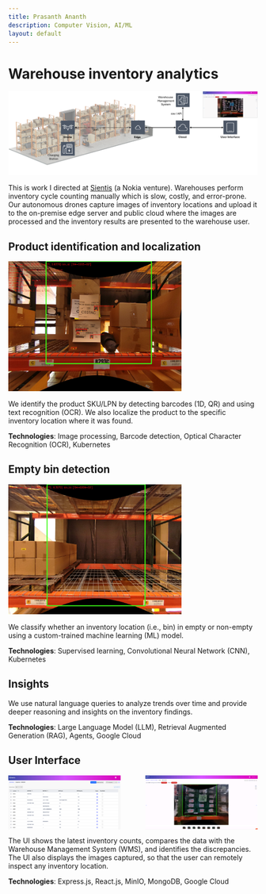 ```yaml
---
title: Prasanth Ananth
description: Computer Vision, AI/ML
layout: default
---
```


# Warehouse inventory analytics 

<img src="/images/aims-overview.png" alt="System overview" width="750">

This is work I directed at [Sientis](https://www.sientis.ai/) (a Nokia venture). Warehouses perform inventory cycle counting manually which is slow, costly, and error-prone. 
Our autonomous drones capture images of inventory locations and upload it to the on-premise edge 
server and public cloud where the images are processed and the inventory results are presented 
to the warehouse user.

## Product identification and localization

<img src="/images/barcodes.jpg" alt="Barcode detection and OCR" width="350">

We identify the product SKU/LPN by detecting barcodes (1D, QR) and using text recognition (OCR). 
We also localize the product to the specific inventory location where it was found.

**Technologies**: Image processing, Barcode detection, Optical Character Recognition (OCR), Kubernetes

## Empty bin detection 

<img src="/images/ebd.jpg" alt="Empty bin detection" width="350">

We classify whether an inventory location (i.e., bin) in empty or non-empty using a custom-trained 
machine learning (ML) model.

**Technologies**: Supervised learning, Convolutional Neural Network (CNN), Kubernetes

## Insights

We use natural language queries to analyze trends over time and provide deeper reasoning and insights on
the inventory findings.

**Technologies**: Large Language Model (LLM), Retrieval Augmented Generation (RAG), Agents, Google Cloud

## User Interface

<div style="display: flex; justify-content: space-between;">
  <img src="/images/ui-table.PNG" alt="Table view" width="45%">
  <img src="/images/ui-images.PNG" alt="Image view" width="45%">
</div>

The UI shows the latest inventory counts, compares the data with the Warehouse Management System (WMS), 
and identifies the discrepancies. The UI also displays the images captured, so that the user 
can remotely inspect any inventory location. 

**Technologies**: Express.js, React.js, MinIO, MongoDB, Google Cloud